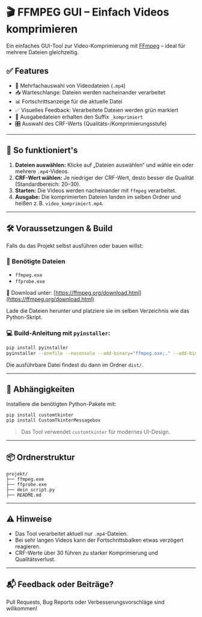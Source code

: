 # 🎬 FFMPEG GUI – Einfach Videos komprimieren

Ein einfaches GUI-Tool zur Video-Komprimierung mit [FFmpeg](https://ffmpeg.org/) – ideal für mehrere Dateien gleichzeitig.

## ✅ Features

* 📁 Mehrfachauswahl von Videodateien (`.mp4`)
* 📥 Warteschlange: Dateien werden nacheinander verarbeitet
* 📊 Fortschrittsanzeige für die aktuelle Datei
* ✅ Visuelles Feedback: Verarbeitete Dateien werden grün markiert
* 💾 Ausgabedateien erhalten den Suffix `_komprimiert`
* 🎛️ Auswahl des CRF-Werts (Qualitäts-/Komprimierungsstufe)

---

## 🚀 So funktioniert's

1. **Dateien auswählen:** Klicke auf „Dateien auswählen“ und wähle ein oder mehrere `.mp4`-Videos.
2. **CRF-Wert wählen:** Je niedriger der CRF-Wert, desto besser die Qualität (Standardbereich: 20–30).
3. **Starten:** Die Videos werden nacheinander mit `ffmpeg` verarbeitet.
4. **Ausgabe:** Die komprimierten Dateien landen im selben Ordner und heißen z. B. `video_komprimiert.mp4`.

---

## 🛠️ Voraussetzungen & Build

Falls du das Projekt selbst ausführen oder bauen willst:

### 🔧 Benötigte Dateien

* `ffmpeg.exe`
* `ffprobe.exe`

🔗 Download unter: [https://ffmpeg.org/download.html](https://ffmpeg.org/download.html)

Lade die Dateien herunter und platziere sie im selben Verzeichnis wie das Python-Skript.

### 💻 Build-Anleitung mit `pyinstaller`:

```bash
pip install pyinstaller
pyinstaller --onefile --noconsole --add-binary="ffmpeg.exe;." --add-binary="ffprobe.exe;." dein_scriptname.py
```

Die ausführbare Datei findest du dann im Ordner `dist/`.

---

## 🐍 Abhängigkeiten

Installiere die benötigten Python-Pakete mit:

```bash
pip install customtkinter
pip install CustomTkinterMessagebox
```

> Das Tool verwendet `customtkinter` für modernes UI-Design.

---

## 📦 Ordnerstruktur

```
projekt/
├── ffmpeg.exe
├── ffprobe.exe
├── dein_script.py
├── README.md
```

---

## ⚠️ Hinweise

* Das Tool verarbeitet aktuell nur `.mp4`-Dateien.
* Bei sehr langen Videos kann der Fortschrittsbalken etwas verzögert reagieren.
* CRF-Werte über 30 führen zu starker Komprimierung und Qualitätsverlust.

---

## 📬 Feedback oder Beiträge?

Pull Requests, Bug Reports oder Verbesserungsvorschläge sind willkommen!